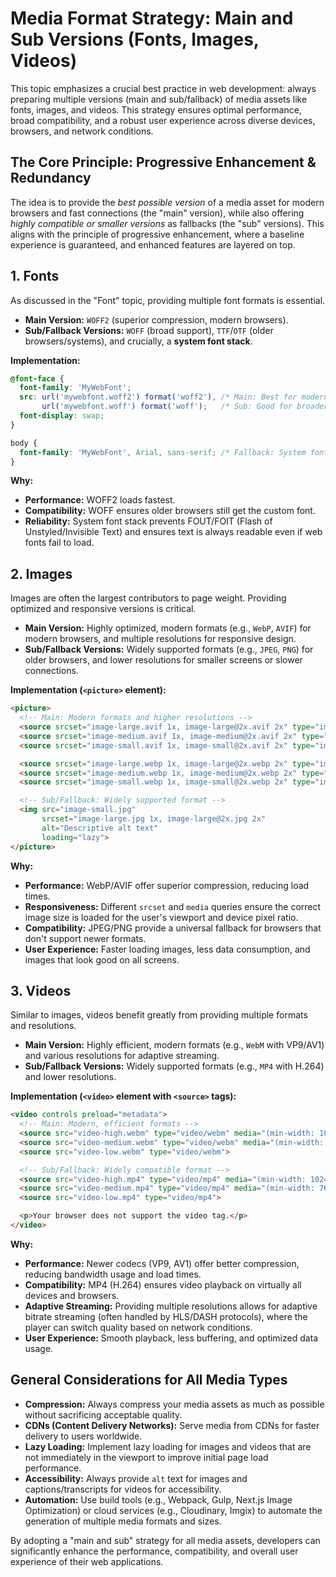# Media Format Strategy: Main and Sub Versions (Fonts, Images, Videos)

This topic emphasizes a crucial best practice in web development: always preparing multiple versions (main and sub/fallback) of media assets like fonts, images, and videos. This strategy ensures optimal performance, broad compatibility, and a robust user experience across diverse devices, browsers, and network conditions.

## The Core Principle: Progressive Enhancement & Redundancy

The idea is to provide the *best possible version* of a media asset for modern browsers and fast connections (the "main" version), while also offering *highly compatible or smaller versions* as fallbacks (the "sub" versions). This aligns with the principle of progressive enhancement, where a baseline experience is guaranteed, and enhanced features are layered on top.

## 1. Fonts

As discussed in the "Font" topic, providing multiple font formats is essential.

*   **Main Version:** `WOFF2` (superior compression, modern browsers).
*   **Sub/Fallback Versions:** `WOFF` (broad support), `TTF`/`OTF` (older browsers/systems), and crucially, a **system font stack**.

**Implementation:**

```css
@font-face {
  font-family: 'MyWebFont';
  src: url('mywebfont.woff2') format('woff2'), /* Main: Best for modern browsers */
       url('mywebfont.woff') format('woff');   /* Sub: Good for broader support */
  font-display: swap;
}

body {
  font-family: 'MyWebFont', Arial, sans-serif; /* Fallback: System fonts */
}
```

**Why:**
*   **Performance:** WOFF2 loads fastest.
*   **Compatibility:** WOFF ensures older browsers still get the custom font.
*   **Reliability:** System font stack prevents FOUT/FOIT (Flash of Unstyled/Invisible Text) and ensures text is always readable even if web fonts fail to load.

## 2. Images

Images are often the largest contributors to page weight. Providing optimized and responsive versions is critical.

*   **Main Version:** Highly optimized, modern formats (e.g., `WebP`, `AVIF`) for modern browsers, and multiple resolutions for responsive design.
*   **Sub/Fallback Versions:** Widely supported formats (e.g., `JPEG`, `PNG`) for older browsers, and lower resolutions for smaller screens or slower connections.

**Implementation (`<picture>` element):**

```html
<picture>
  <!-- Main: Modern formats and higher resolutions -->
  <source srcset="image-large.avif 1x, image-large@2x.avif 2x" type="image/avif" media="(min-width: 1200px)">
  <source srcset="image-medium.avif 1x, image-medium@2x.avif 2x" type="image/avif" media="(min-width: 768px)">
  <source srcset="image-small.avif 1x, image-small@2x.avif 2x" type="image/avif">

  <source srcset="image-large.webp 1x, image-large@2x.webp 2x" type="image/webp" media="(min-width: 1200px)">
  <source srcset="image-medium.webp 1x, image-medium@2x.webp 2x" type="image/webp" media="(min-width: 768px)">
  <source srcset="image-small.webp 1x, image-small@2x.webp 2x" type="image/webp">

  <!-- Sub/Fallback: Widely supported format -->
  <img src="image-small.jpg" 
       srcset="image-large.jpg 1x, image-large@2x.jpg 2x" 
       alt="Descriptive alt text" 
       loading="lazy">
</picture>
```

**Why:**
*   **Performance:** WebP/AVIF offer superior compression, reducing load times.
*   **Responsiveness:** Different `srcset` and `media` queries ensure the correct image size is loaded for the user's viewport and device pixel ratio.
*   **Compatibility:** JPEG/PNG provide a universal fallback for browsers that don't support newer formats.
*   **User Experience:** Faster loading images, less data consumption, and images that look good on all screens.

## 3. Videos

Similar to images, videos benefit greatly from providing multiple formats and resolutions.

*   **Main Version:** Highly efficient, modern formats (e.g., `WebM` with VP9/AV1) and various resolutions for adaptive streaming.
*   **Sub/Fallback Versions:** Widely supported formats (e.g., `MP4` with H.264) and lower resolutions.

**Implementation (`<video>` element with `<source>` tags):**

```html
<video controls preload="metadata">
  <!-- Main: Modern, efficient formats -->
  <source src="video-high.webm" type="video/webm" media="(min-width: 1024px)">
  <source src="video-medium.webm" type="video/webm" media="(min-width: 768px)">
  <source src="video-low.webm" type="video/webm">

  <!-- Sub/Fallback: Widely compatible format -->
  <source src="video-high.mp4" type="video/mp4" media="(min-width: 1024px)">
  <source src="video-medium.mp4" type="video/mp4" media="(min-width: 768px)">
  <source src="video-low.mp4" type="video/mp4">

  <p>Your browser does not support the video tag.</p>
</video>
```

**Why:**
*   **Performance:** Newer codecs (VP9, AV1) offer better compression, reducing bandwidth usage and load times.
*   **Compatibility:** MP4 (H.264) ensures video playback on virtually all devices and browsers.
*   **Adaptive Streaming:** Providing multiple resolutions allows for adaptive bitrate streaming (often handled by HLS/DASH protocols), where the player can switch quality based on network conditions.
*   **User Experience:** Smooth playback, less buffering, and optimized data usage.

## General Considerations for All Media Types

*   **Compression:** Always compress your media assets as much as possible without sacrificing acceptable quality.
*   **CDNs (Content Delivery Networks):** Serve media from CDNs for faster delivery to users worldwide.
*   **Lazy Loading:** Implement lazy loading for images and videos that are not immediately in the viewport to improve initial page load performance.
*   **Accessibility:** Always provide `alt` text for images and captions/transcripts for videos for accessibility.
*   **Automation:** Use build tools (e.g., Webpack, Gulp, Next.js Image Optimization) or cloud services (e.g., Cloudinary, Imgix) to automate the generation of multiple media formats and sizes.

By adopting a "main and sub" strategy for all media assets, developers can significantly enhance the performance, compatibility, and overall user experience of their web applications.
